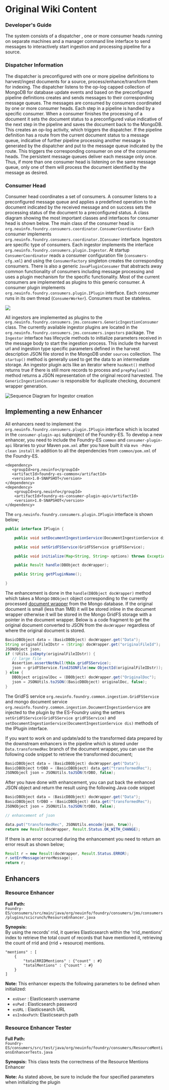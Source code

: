 # Original Wiki Content

### Developer's Guide

The system consists of a dispatcher , one or more consumer heads running on separate machines and a manager command line interface to send messages to interactively start ingestion and processing pipeline for a source.

### Dispatcher Information

The dispatcher is preconfigured with one or more pipeline definitions to harvest/ingest documents for a source, process/enhance/transform them for indexing. The dispatcher listens to the op-log capped collection of MongoDB for database update events and based on the preconfigured pipeline definitions creates and sends messages to their corresponding message queues. The messages are consumed by consumers coordinated by one or more consumer heads. Each step in a pipeline is handled by a specific consumer. When a consumer finishes the processing of a document it sets the document status to a preconfigured value indicative of the next step in the pipeline and saves the document back to the MongoDB. This creates an op-log activity, which triggers the dispatcher. If the pipeline definition has a route from the current document status to a message queue, indicative of further pipeline processing another message is generated by the dispatcher and put to the message queue indicated by the route. This triggers the corresponding consumer on one of the consumer heads. The persistent message queues deliver each message only once. Thus, if more than one consumer head is listening on the same message queue, only one of them will process the document identified by the message as desired.

### Consumer Head

Consumer head coordinates a set of consumers. A consumer listens to a preconfigured message queue and applies a predefined operation to the document indicated by the received message and on success sets the processing status of the document to a preconfigured status. A class diagram showing the most important classes and interfaces for consumer head is shown below. The main class of the consumer head is `org.neuinfo.foundry.consumers.coordinator.ConsumerCoordinator` Each consumer implements `org.neuinfo.foundry.consumers.coordinator.IConsumer` interface. Ingestors are specific type of consumers. Each ingestor implements the interface `org.neuinfo.foundry.consumers.plugin.Ingestor`. At startup `ConsumerCoordinator` reads a consumer configuration file \(`consumers-cfg.xml`\) and using the `ConsumerFactory` singleton creates the corresponding consumers. There is also a generic `JavaPluginConsumer` that abstracts away common functionality of consumers including message processing and uses a plugin mechanism for the specific functionality. Most of the current consumers are implemented as plugins to this generic consumer. A consumer plugin implements `org.neuinfo.foundry.consumers.plugin.IPlugin` interface. Each consumer runs in its own thread \(`ConsumerWorker`\). Consumers must be stateless.

![](../.gitbook/assets/image.png)

All ingestors are implemented as plugins to the `org.neuinfo.foundry.consumers.jms.consumers.GenericIngestionConsumer` class. The currently available ingestor plugins are located in the `org.neuinfo.foundry.consumers.jms.consumers.ingestors` package. The `Ingestor` interface has lifecycle methods to initialize parameters received in the message body to start the ingestion process. This include the harvest url and ingestion type specific parameters defined in the harvest description JSON file stored in the MongoDB under `sources` collection. The `startup()` method is generally used to get the data to an intermediate storage. An ingestor plugin acts like an iterator where `hasNext()` method returns true if there is still more records to process and `prepPayload()` method returns a JSON representation of the original record harvested. The `GenericIngestionConsumer` is responsible for duplicate checking, document wrapper generation.

![Sequence Diagram for Ingestor creation](images/ingestor_creation_seq_diag.png)

## Implementing a new Enhancer

All enhancers need to implement the `org.neuinfo.foundry.consumers.plugin.IPlugin` interface which is located in the `consumer-plugin-api` subproject of the Foundry-ES. To develop a new enhancer, you need to include the Foundry-ES `common` and `consumer-plugin-api` libraries to your Maven `pom.xml` after you have built it via `mvn -Pdev clean install` in addition to all the dependencies from `common/pom.xml` of the Foundry-ES.

```markup
<dependency>
   <groupId>org.neuinfo</groupId>
   <artifactId>foundry-es-common</artifactId>
   <version>1.0-SNAPSHOT</version>
</dependency>
<dependency>
    <groupId>org.neuinfo</groupId>
    <artifactId>foundry-es-consumer-plugin-api</artifactId>
    <version>1.0-SNAPSHOT</version>
</dependency>
```

The `org.neuinfo.foundry.consumers.plugin.IPlugin` interface is shown below;

```java
public interface IPlugin {

    public void setDocumentIngestionService(DocumentIngestionService dis);

    public void setGridFSService(GridFSService gridFSService);

    public void initialize(Map<String, String> options) throws Exception;

    public Result handle(DBObject docWrapper);

    public String getPluginName();

}
```

The enhancement is done in the `handle(DBObject docWrapper)` method which takes a Mongo `DBObject` object corresponding to the currently processed [document wrapper](doc_ingestion.md) from the Mongo database. If the original document is small \(less than 1MB\) it will be stored inline in the document wrapper otherwise it will be stored in the Mongo GridFS storage with a pointer in the document wrapper. Below is a code fragment to get the original document converted to JSON from the `docWrapper` regardless of where the original document is stored.

```java
BasicDBObject data = (BasicDBObject) docWrapper.get("Data");
String originalFileIDstr = (String) docWrapper.get("originalFileId");
JSONObject json;
if (!Utils.isEmpty(originalFileIDstr)) {
   // large file
   Assertion.assertNotNull(this.gridFSService);
   json = gridFSService.findJSONFile(new ObjectId(originalFileIDstr));
} else {
   DBObject originalDoc = (DBObject) docWrapper.get("OriginalDoc");
   json = JSONUtils.toJSON((BasicDBObject) originalDoc, false);
}
```

The GridFS service `org.neuinfo.foundry.common.ingestion.GridFSService` and mongo document service `org.neuinfo.foundry.common.ingestion.DocumentIngestionService` are injected to the plugin by the ES-Foundry using the setters `setGridFSService(GridFSService gridFSService)` and `setDocumentIngestionService(DocumentIngestionService dis)` methods of the IPlugin interface.

If you want to work on and update/add to the transformed data prepared by the downstream enhancers in the pipeline which is stored under `Data.transformedRec` branch of the document wrapper, you can use the following code snippet to retrieve the transformed document;

```java
BasicDBObject data = (BasicDBObject) docWrapper.get("Data");
BasicDBObject trDBO = (BasicDBObject) data.get("transformedRec");
JSONObject json = JSONUtils.toJSON(trDBO, false);
```

After you have done with enhancement, you can put back the enhanced JSON object and return the result using the following Java code snippet

```java
BasicDBObject data = (BasicDBObject) docWrapper.get("Data");
BasicDBObject trDBO = (BasicDBObject) data.get("transformedRec");
JSONObject json = JSONUtils.toJSON(trDBO, false);

// enhancement of json

data.put("transformedRec", JSONUtils.encode(json, true));
return new Result(docWrapper, Result.Status.OK_WITH_CHANGE);
```

If there is an error occurred during the enhancement you need to return an error result as shown below;

```java
Result r = new Result(docWrapper, Result.Status.ERROR);
r.setErrMessage(errorMessage);
return r;
```

## Enhancers

### Resource Enhancer

**Full Path:**   
 `Foundry-ES/consumers/src/main/java/org/neuinfo/foundry/consumers/jms/consumers/plugins/scicrunch/ResourceEnhancer.java`

**Synopsis:**   
 By using the records' rrid, it queries Elasticsearch within the 'rrid\_mentions' index to retrieve the total count of records that have mentioned it, retrieving the count of rrid and \(rrid + resource\) mentions.

```text
"mentions" : [
    {
        "totalRRIDMentions" : {"count" : #}
        "totalMentions" : {"count" : #}
    }
] 
```

**Note:** This enhancer expects the following parameters to be defined when initialized:

* `esUser` : Elasticsearch username
* `esPwd`  : Elasticsearch password
* `esURL`  : Elasticsearch URL
* `esIndexPath`: Elasticsearch path 

### Resource Enhancer Tester

**Full Path:**   
 `Foundry-ES/consumers/src/test/java/org/neuinfo/foundry/consumers/ResourceMentionsEnhancerTests.java`

**Synopsis:** This class tests the correctness of the Resource Mentions Enhancer   


**Note:** As stated above, be sure to include the four specified parameters when initializing the plugin


